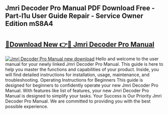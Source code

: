 ## Jmri Decoder Pro Manual PDF Download Free - Part-l1u User Guide Repair - Service Owner Edition mS8A4

# <h2><a href="http://bc15895.oget.top/?id=Jmri+Decoder+Pro+Manual">🔗Download New 👉🔴 Jmri Decoder Pro Manual</a></h2>

[![Jmri Decoder Pro Manual new download](https://i.imgur.com/5g1atiW.png)](http://bc15895.oget.top/?id=Jmri+Decoder+Pro+Manual)
Hello and welcome to the user manual for your newly linked Jmri Decoder Pro Manual. This guide is here to help you master the functions and capabilities of your product. Inside, you will find detailed instructions for installation, usage, maintenance, and troubleshooting. Operating Instructions for Beginners This guide is designed for beginners to confidently operate your new Jmri Decoder Pro Manual. With features like list of features, your new Jmri Decoder Pro Manual is designed to simplify your tasks. Your Success is Our Priority Jmri Decoder Pro Manual. We are committed to providing you with the best possible experience.
